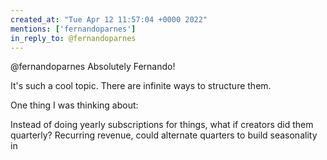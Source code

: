 ```yaml
---
created_at: "Tue Apr 12 11:57:04 +0000 2022"
mentions: ['fernandoparnes']
in_reply_to: @fernandoparnes
---
```


@fernandoparnes Absolutely Fernando!

It's such a cool topic. There are infinite ways to structure them.

One thing I was thinking about:

Instead of doing yearly subscriptions for things, what if creators did them quarterly? Recurring revenue, could alternate quarters to build seasonality in